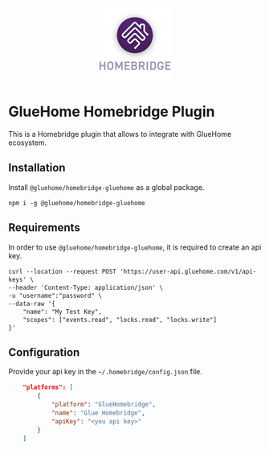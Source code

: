 
<p align="center">

<img src="https://github.com/homebridge/branding/raw/master/logos/homebridge-wordmark-logo-vertical.png" width="150">

</p>


# GlueHome Homebridge Plugin

This is a Homebridge plugin that allows to integrate with GlueHome ecosystem.

## Installation

Install `@gluehome/homebridge-gluehome` as a global package.
```
npm i -g @gluehome/homebridge-gluehome
```

## Requirements

In order to use `@gluehome/homebridge-gluehome`, it is required to create an api key.

```
curl --location --request POST 'https://user-api.gluehome.com/v1/api-keys' \
--header 'Content-Type: application/json' \
-u "username":"password" \
--data-raw '{
    "name": "My Test Key",
    "scopes": ["events.read", "locks.read", "locks.write"]
}'
```

## Configuration

Provide your api key in the `~/.homebridge/config.json` file.

```json
    "platforms": [
        {
            "platform": "GlueHomebridge",
            "name": "Glue Homebridge",
            "apiKey": "<you api key>"
        }
    ]
```

